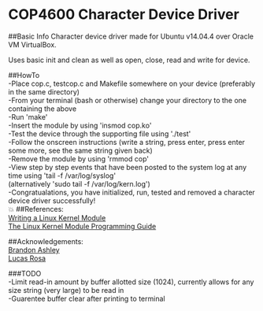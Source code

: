 # COP4600 Character Device Driver

##Basic Info
Character device driver made for Ubuntu v14.04.4 over Oracle VM VirtualBox.

Uses basic init and clean as well as open, close, read and write for device.

##HowTo       
	-Place cop.c, testcop.c and Makefile somewhere on your device (preferably in the same directory)       
	-From your terminal (bash or otherwise) change your directory to the one containing the above       
	-Run 'make'       
	-Insert the module by using 'insmod cop.ko'       
	-Test the device through the supporting file using './test'       
	-Follow the onscreen instructions (write a string, press enter, press enter some more, see the same string given back)       
	-Remove the module by using 'rmmod cop'        
	-View step by step events that have been posted to the system log at any time using 'tail -f /var/log/syslog'        
		(alternatively 'sudo tail -f /var/log/kern.log')      
	-Congratualations, you have initialized, run, tested and removed a character device driver successfully!      
	:boom:
##References:   
[Writing a Linux Kernel Module](http://derekmolloy.ie/writing-a-linux-kernel-module-part-2-a-character-device/)   
[The Linux Kernel Module Programming Guide](http://www.tldp.org/LDP/lkmpg/2.6/html/index.html)

##Acknowledgements:      
[Brandon Ashley](https://github.com/teebash)    
[Lucas Rosa]()

###TODO     
-Limit read-in amount by buffer allotted size (1024), currently allows for any size string (very large) to be read in     
-Guarentee buffer clear after printing to terminal
